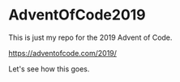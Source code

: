 # AdventOfCode2019

This is just my repo for the 2019 Advent of Code.  

https://adventofcode.com/2019/

Let's see how this goes.
